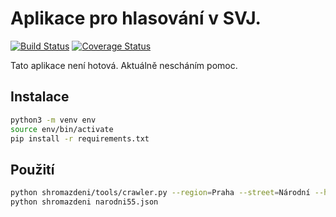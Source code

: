 # Aplikace pro hlasování v SVJ.

[![Build Status](https://api.travis-ci.org/jahodfra/shromazdeni.svg?branch=master)](https://travis-ci.org/jahodfra/shromazdeni)
[![Coverage Status](https://coveralls.io/repos/github/jahodfra/shromazdeni/badge.svg?branch=master)](https://coveralls.io/github/jahodfra/shromazdeni?branch=master)

Tato aplikace není hotová. Aktuálně nescháním pomoc.

## Instalace
```bash
python3 -m venv env
source env/bin/activate
pip install -r requirements.txt
```

## Použití
```bash
python shromazdeni/tools/crawler.py --region=Praha --street=Národní --home_number=55 --output=narodni55.json
python shromazdeni narodni55.json
```
